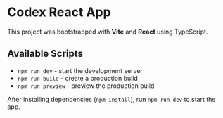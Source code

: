 # Codex React App

This project was bootstrapped with **Vite** and **React** using TypeScript.

## Available Scripts

- `npm run dev` - start the development server
- `npm run build` - create a production build
- `npm run preview` - preview the production build

After installing dependencies (`npm install`), run `npm run dev` to start the app.
